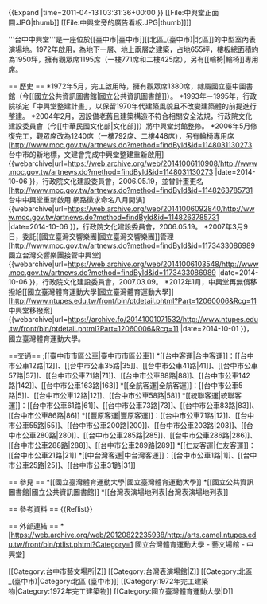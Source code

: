 {{Expand |time=2011-04-13T03:31:36+00:00 }}
[[File:中興堂正面圖.JPG|thumb]]
[[File:中興堂旁的廣告看板.JPG|thumb]]]]

'''台中中興堂'''是一座位於[[臺中市|臺中市]][[北區_(臺中市)|北區]]的中型室內表演場地。1972年啟用，為地下一層、地上兩層之建築，占地655坪，樓板總面積約為1950坪，擁有觀眾席1195席（一樓771席和二樓425席），另有[[輪椅|輪椅]]專用席。

== 歷史 ==
*1972年5月，完工啟用時，擁有觀眾席1380席，隸屬國立臺中圖書館（今[[國立公共資訊圖書館|國立公共資訊圖書館]]）。
*1993年－1995年，行政院核定「中興堂整建計畫」，以保留1970年代建築風貌且不改變建築體的前提進行整建。
*2004年2月，因設備老舊且建築構造不符合相關安全法規，行政院文化建設委員會（今[[中華民國文化部|文化部]]）將中興堂封館整修。
*2006年5月修復完工，觀眾席改為1240席（一樓792席、二樓448席），另有輪椅專用席<ref>[http://www.moc.gov.tw/artnews.do?method=findById&id=1148031130273 台中市的新地標，文建會完成中興堂整建重新啟用] {{webarchive|url=https://web.archive.org/web/20141006110908/http://www.moc.gov.tw/artnews.do?method=findById&id=1148031130273 |date=2014-10-06 }}，行政院文化建設委員會，2006.05.19</ref>，並曾計畫更名<ref>[http://www.moc.gov.tw/artnews.do?method=findById&id=1148263785731 台中中興堂重新啟用 網路徵求命名八月開演] {{webarchive|url=https://web.archive.org/web/20141006092840/http://www.moc.gov.tw/artnews.do?method=findById&id=1148263785731 |date=2014-10-06 }}，行政院文化建設委員會，2006.05.19</ref>。
*2007年3月9日，委託[[國立臺灣交響樂團|國立臺灣交響樂團]]管理<ref>[http://www.moc.gov.tw/artnews.do?method=findById&id=1173433086989 國立台灣交響樂團接管中興堂] {{webarchive|url=https://web.archive.org/web/20141006103548/http://www.moc.gov.tw/artnews.do?method=findById&id=1173433086989 |date=2014-10-06 }}，行政院文化建設委員會，2007.03.09</ref>。
*2012年1月，中興堂再無償移撥給[[國立臺灣體育運動大學|國立臺灣體育運動大學]]<ref>[http://www.ntupes.edu.tw/front/bin/ptdetail.phtml?Part=12060006&Rcg=11 中興堂移撥案] {{webarchive|url=https://archive.fo/20141001071532/http://www.ntupes.edu.tw/front/bin/ptdetail.phtml?Part=12060006&Rcg=11 |date=2014-10-01 }}，國立臺灣體育運動大學</ref>。

==交通==
;[[臺中市市區公車|臺中市市區公車]]
*[[台中客運|台中客運]]：[[台中市公車12路|12]]、[[台中市公車35路|35]]、[[台中市公車41路|41]]、[[台中市公車57路|57]]、[[台中市公車71路|71]]、[[台中市公車88路|88]]、[[台中市公車142路|142]]、[[台中市公車163路|163]]
*[[全航客運|全航客運]]：[[台中市公車5路|5]]、[[台中市公車12路|12]]、[[台中市公車58路|58]]
*[[統聯客運|統聯客運]]：[[台中市公車61路|61]]、[[台中市公車73路|73]]、[[台中市公車83路|83]]、[[台中市公車86路|86]]
*[[豐原客運|豐原客運]]：[[台中市公車71路|12]]、[[台中市公車55路|55]]、[[台中市公車200路|200]]、[[台中市公車203路|203]]、[[台中市公車280路|280]]、[[台中市公車285路|285]]、[[台中市公車286路|286]]、[[台中市公車288路|288]]、[[台中市公車289路|289]]
*[[仁友客運|仁友客運]]：[[台中市公車21路|21]]
*[[中台灣客運|中台灣客運]]：[[台中市公車1路|1]]、[[台中市公車25路|25]]、[[台中市公車31路|31]]

== 參見 ==
*[[國立臺灣體育運動大學|國立臺灣體育運動大學]]
*[[國立公共資訊圖書館|國立公共資訊圖書館]]
*[[台灣表演場地列表|台灣表演場地列表]]

== 參考資料 ==
{{Reflist}}

== 外部連結 ==
*[https://web.archive.org/web/20120822235938/http://arts.camel.ntupes.edu.tw/front/bin/ptlist.phtml?Category=1 國立台灣體育運動大學 - 藝文場館 - 中興堂]

[[Category:台中市藝文場所|Z]]
[[Category:台灣表演場館|Z]]
[[Category:北區_(臺中市)|Category:北區 (臺中市)]]
[[Category:1972年完工建築物|Category:1972年完工建築物]]
[[Category:國立臺灣體育運動大學|D]]